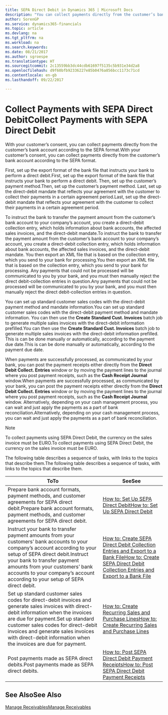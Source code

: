 ```yaml
---
title: SEPA Direct Debit in Dynamics 365 | Microsoft Docs
description: "You can collect payments directly from the customer’s bank account according to the SEPA format."
author: SorenGP
ms.service: dynamics365-financials
ms.topic: article
ms.devlang: na
ms.tgt_pltfrm: na
ms.workload: na
ms.search.keywords: 
ms.date: 08/21/2017
ms.author: sgroespe
ms.translationtype: HT
ms.sourcegitcommit: 2c13559bb3dc44cdb61697f5135c5b931e34d2a8
ms.openlocfilehash: d9f60bfb92336227e85b0476a856bcc1173c71cd
ms.contentlocale: en-gb
ms.lasthandoff: 09/22/2017

---
```

# <a name="collect-payments-with-sepa-direct-debit"></a><span data-ttu-id="7301d-103">Collect Payments with SEPA Direct Debit</span><span class="sxs-lookup"><span data-stu-id="7301d-103">Collect Payments with SEPA Direct Debit</span></span>
<span data-ttu-id="7301d-104">With your customer’s consent, you can collect payments directly from the customer’s bank account according to the SEPA format.</span><span class="sxs-lookup"><span data-stu-id="7301d-104">With your customer’s consent, you can collect payments directly from the customer’s bank account according to the SEPA format.</span></span>  

 <span data-ttu-id="7301d-105">First, set up the export format of the bank file that instructs your bank to perform a direct debit.</span><span class="sxs-lookup"><span data-stu-id="7301d-105">First, set up the export format of the bank file that instructs your bank to perform a direct debit.</span></span> <span data-ttu-id="7301d-106">Then, set up the customer’s payment method.</span><span class="sxs-lookup"><span data-stu-id="7301d-106">Then, set up the customer’s payment method.</span></span> <span data-ttu-id="7301d-107">Last, set up the direct-debit mandate that reflects your agreement with the customer to collect their payments in a certain agreement period.</span><span class="sxs-lookup"><span data-stu-id="7301d-107">Last, set up the direct-debit mandate that reflects your agreement with the customer to collect their payments in a certain agreement period.</span></span>  

 <span data-ttu-id="7301d-108">To instruct the bank to transfer the payment amount from the customer’s bank account to your company’s account, you create a direct-debit collection entry, which holds information about bank accounts, the affected sales invoices, and the direct-debit mandate.</span><span class="sxs-lookup"><span data-stu-id="7301d-108">To instruct the bank to transfer the payment amount from the customer’s bank account to your company’s account, you create a direct-debit collection entry, which holds information about bank accounts, the affected sales invoices, and the direct-debit mandate.</span></span> <span data-ttu-id="7301d-109">You then export an XML file that is based on the collection entry, which you send to your bank for processing.</span><span class="sxs-lookup"><span data-stu-id="7301d-109">You then export an XML file that is based on the collection entry, which you send to your bank for processing.</span></span> <span data-ttu-id="7301d-110">Any payments that could not be processed will be communicated to you by your bank, and you must then manually reject the direct debit-collection entries in question.</span><span class="sxs-lookup"><span data-stu-id="7301d-110">Any payments that could not be processed will be communicated to you by your bank, and you must then manually reject the direct debit-collection entries in question.</span></span>  

 <span data-ttu-id="7301d-111">You can set up standard customer sales codes with the direct-debit payment method and mandate information.</span><span class="sxs-lookup"><span data-stu-id="7301d-111">You can set up standard customer sales codes with the direct-debit payment method and mandate information.</span></span> <span data-ttu-id="7301d-112">You can then use the **Create Standard Cust. Invoices** batch job to generate multiple sales invoices with the direct-debit information prefilled.</span><span class="sxs-lookup"><span data-stu-id="7301d-112">You can then use the **Create Standard Cust. Invoices** batch job to generate multiple sales invoices with the direct-debit information prefilled.</span></span> <span data-ttu-id="7301d-113">This is can be done manually or automatically, according to the payment due date.</span><span class="sxs-lookup"><span data-stu-id="7301d-113">This is can be done manually or automatically, according to the payment due date.</span></span>  

 <span data-ttu-id="7301d-114">When payments are successfully processed, as communicated by your bank, you can post the payment receipts either directly from the **Direct Debit Collect. Entries** window or by moving the payment lines to the journal where you post payment receipts, such as the **Cash Receipt Journal** window.</span><span class="sxs-lookup"><span data-stu-id="7301d-114">When payments are successfully processed, as communicated by your bank, you can post the payment receipts either directly from the **Direct Debit Collect. Entries** window or by moving the payment lines to the journal where you post payment receipts, such as the **Cash Receipt Journal** window.</span></span> <span data-ttu-id="7301d-115">Alternatively, depending on your cash management process, you can wait and just apply the payments as a part of bank reconciliation.</span><span class="sxs-lookup"><span data-stu-id="7301d-115">Alternatively, depending on your cash management process, you can wait and just apply the payments as a part of bank reconciliation.</span></span>  

> [!NOTE]  
>  <span data-ttu-id="7301d-116">To collect payments using SEPA Direct Debit, the currency on the sales invoice must be EURO.</span><span class="sxs-lookup"><span data-stu-id="7301d-116">To collect payments using SEPA Direct Debit, the currency on the sales invoice must be EURO.</span></span>  

 <span data-ttu-id="7301d-117">The following table describes a sequence of tasks, with links to the topics that describe them.</span><span class="sxs-lookup"><span data-stu-id="7301d-117">The following table describes a sequence of tasks, with links to the topics that describe them.</span></span>   

|<span data-ttu-id="7301d-118">**To**</span><span class="sxs-lookup"><span data-stu-id="7301d-118">**To**</span></span>|<span data-ttu-id="7301d-119">**See**</span><span class="sxs-lookup"><span data-stu-id="7301d-119">**See**</span></span>|  
|------------|-------------|  
|<span data-ttu-id="7301d-120">Prepare bank account formats, payment methods, and customer agreements for SEPA direct debit.</span><span class="sxs-lookup"><span data-stu-id="7301d-120">Prepare bank account formats, payment methods, and customer agreements for SEPA direct debit.</span></span>|[<span data-ttu-id="7301d-121">How to: Set Up SEPA Direct Debit</span><span class="sxs-lookup"><span data-stu-id="7301d-121">How to: Set Up SEPA Direct Debit</span></span>](finance-how-to-set-up-sepa-direct-debit.md)|  
|<span data-ttu-id="7301d-122">Instruct your bank to transfer payment amounts from your customers’ bank accounts to your company’s account according to your setup of SEPA direct debit.</span><span class="sxs-lookup"><span data-stu-id="7301d-122">Instruct your bank to transfer payment amounts from your customers’ bank accounts to your company’s account according to your setup of SEPA direct debit.</span></span>|[<span data-ttu-id="7301d-123">How to: Create SEPA Direct Debit Collection Entries and Export to a Bank File</span><span class="sxs-lookup"><span data-stu-id="7301d-123">How to: Create SEPA Direct Debit Collection Entries and Export to a Bank File</span></span>](finance-how-create-sepa-direct-debit-collection-entries-export-bank-file.md)|  
|<span data-ttu-id="7301d-124">Set up standard customer sales codes for direct-debit invoices and generate sales invoices with direct-debit information when the invoices are due for payment.</span><span class="sxs-lookup"><span data-stu-id="7301d-124">Set up standard customer sales codes for direct-debit invoices and generate sales invoices with direct-debit information when the invoices are due for payment.</span></span>|[<span data-ttu-id="7301d-125">How to: Create Recurring Sales and Purchase Lines</span><span class="sxs-lookup"><span data-stu-id="7301d-125">How to: Create Recurring Sales and Purchase Lines</span></span>](sales-how-work-standard-lines.md)|  
|<span data-ttu-id="7301d-126">Post payments made as SEPA direct debits.</span><span class="sxs-lookup"><span data-stu-id="7301d-126">Post payments made as SEPA direct debits.</span></span>|[<span data-ttu-id="7301d-127">How to: Post SEPA Direct Debit Payment Receipts</span><span class="sxs-lookup"><span data-stu-id="7301d-127">How to: Post SEPA Direct Debit Payment Receipts</span></span>](finance-how-to-post-sepa-direct-debit-payment-receipts.md)|  

## <a name="see-also"></a><span data-ttu-id="7301d-128">See Also</span><span class="sxs-lookup"><span data-stu-id="7301d-128">See Also</span></span>  
[<span data-ttu-id="7301d-129">Manage Receivables</span><span class="sxs-lookup"><span data-stu-id="7301d-129">Manage Receivables</span></span>](receivables-manage-receivables.md)


